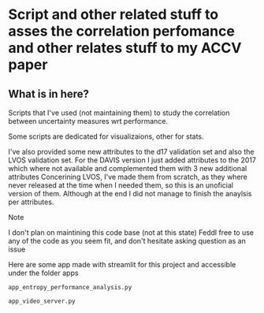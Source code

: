 # Script and other related stuff to asses the correlation perfomance and other relates stuff to my ACCV paper

## What is in here?
Scripts that I've used (not maintaining them) to study the correlation between uncertainty measures wrt performance.

Some scripts are dedicated for visualizaions, other for stats.

I've also provided some new attributes to the d17 validation set and also the LVOS validation set.
For the DAVIS version I just added attributes to the 2017 which where not available and complemented them with 3 new additional attributes
Concerining LVOS, I've made them from scratch, as they where never released at the time when I needed them, so this is an unoficial version of them.
Although at the end I did not manage to finish the anaylsis per attributes.


> [!NOTE] 
> I don't plan on maintining this code base (not at this state)
> Feddl free to use any of the code as you seem fit, and don't hesitate asking question as an issue


Here are some app made with streamlit for this project and accessible under the folder apps

```app_entropy_performance_analysis.py```



```app_video_server.py```

